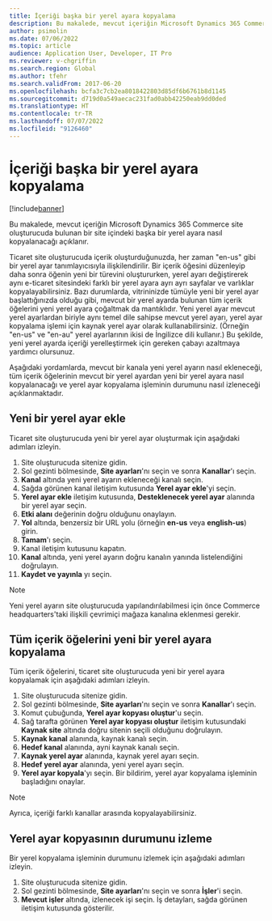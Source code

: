 ```yaml
---
title: İçeriği başka bir yerel ayara kopyalama
description: Bu makalede, mevcut içeriğin Microsoft Dynamics 365 Commerce site oluşturucuda bulunan bir site içindeki başka bir yerel ayara nasıl kopyalanacağı açıklanır.
author: psimolin
ms.date: 07/06/2022
ms.topic: article
audience: Application User, Developer, IT Pro
ms.reviewer: v-chgriffin
ms.search.region: Global
ms.author: tfehr
ms.search.validFrom: 2017-06-20
ms.openlocfilehash: bcfa3c7cb2ea8018422803d85df6b6761b8d1145
ms.sourcegitcommit: d719d0a549aecac231fad0abb42250eab9dd0ded
ms.translationtype: HT
ms.contentlocale: tr-TR
ms.lasthandoff: 07/07/2022
ms.locfileid: "9126460"
---
```

# <a name="copy-content-to-another-locale"></a>İçeriği başka bir yerel ayara kopyalama

[!include[banner](../includes/banner.md)]

Bu makalede, mevcut içeriğin Microsoft Dynamics 365 Commerce site oluşturucuda bulunan bir site içindeki başka bir yerel ayara nasıl kopyalanacağı açıklanır.

Ticaret site oluşturucuda içerik oluşturduğunuzda, her zaman "en-us" gibi bir yerel ayar tanımlayıcısıyla ilişkilendirilir. Bir içerik öğesini düzenleyip daha sonra öğenin yeni bir türevini oluştururken, yerel ayarı değiştirerek aynı e-ticaret sitesindeki farklı bir yerel ayara ayrı ayrı sayfalar ve varlıklar kopyalayabilirsiniz. Bazı durumlarda, vitrininizde tümüyle yeni bir yerel ayar başlattığınızda olduğu gibi, mevcut bir yerel ayarda bulunan tüm içerik öğelerini yeni yerel ayara çoğaltmak da mantıklıdır. Yeni yerel ayar mevcut yerel ayarlardan biriyle aynı temel dile sahipse mevcut yerel ayarı, yerel ayar kopyalama işlemi için kaynak yerel ayar olarak kullanabilirsiniz. (Örneğin "en-us" ve "en-au" yerel ayarlarının ikisi de İngilizce dili kullanır.) Bu şekilde, yeni yerel ayarda içeriği yerelleştirmek için gereken çabayı azaltmaya yardımcı olursunuz.

Aşağıdaki yordamlarda, mevcut bir kanala yeni yerel ayarın nasıl ekleneceği, tüm içerik öğelerinin mevcut bir yerel ayardan yeni bir yerel ayara nasıl kopyalanacağı ve yerel ayar kopyalama işleminin durumunu nasıl izleneceği açıklanmaktadır.

## <a name="add-a-new-locale"></a>Yeni bir yerel ayar ekle

Ticaret site oluşturucuda yeni bir yerel ayar oluşturmak için aşağıdaki adımları izleyin.

1. Site oluşturucuda sitenize gidin.
1. Sol gezinti bölmesinde, **Site ayarları**'nı seçin ve sonra **Kanallar**'ı seçin.
1. **Kanal** altında yeni yerel ayarın ekleneceği kanalı seçin.
1. Sağda görünen kanal iletişim kutusunda **Yerel ayar ekle**'yi seçin.
1. **Yerel ayar ekle** iletişim kutusunda, **Desteklenecek yerel ayar** alanında bir yerel ayar seçin.
1. **Etki alanı** değerinin doğru olduğunu onaylayın.
1. **Yol** altında, benzersiz bir URL yolu (örneğin **en-us** veya **english-us**) girin.
1. **Tamam**'ı seçin.
1. Kanal iletişim kutusunu kapatın.
1. **Kanal** altında, yeni yerel ayarın doğru kanalın yanında listelendiğini doğrulayın.
1. **Kaydet ve yayınla** yı seçin.

> [!NOTE]
> Yeni yerel ayarın site oluşturucuda yapılandırılabilmesi için önce Commerce headquarters'taki ilişkili çevrimiçi mağaza kanalına eklenmesi gerekir.

## <a name="copy-all-content-items-to-a-new-locale"></a>Tüm içerik öğelerini yeni bir yerel ayara kopyalama

Tüm içerik öğelerini, ticaret site oluşturucuda yeni bir yerel ayara kopyalamak için aşağıdaki adımları izleyin.

1. Site oluşturucuda sitenize gidin.
1. Sol gezinti bölmesinde, **Site ayarları**'nı seçin ve sonra **Kanallar**'ı seçin.
1. Komut çubuğunda, **Yerel ayar kopyası oluştur**'u seçin.
1. Sağ tarafta görünen **Yerel ayar kopyası oluştur** iletişim kutusundaki **Kaynak site** altında doğru sitenin seçili olduğunu doğrulayın.
1. **Kaynak kanal** alanında, kaynak kanalı seçin.
1. **Hedef kanal** alanında, ayni kaynak kanalı seçin.
1. **Kaynak yerel ayar** alanında, kaynak yerel ayarı seçin.
1. **Hedef yerel ayar** alanında, yeni yerel ayarı seçin.
1. **Yerel ayar kopyala**'yı seçin. Bir bildirim, yerel ayar kopyalama işleminin başladığını onaylar.

> [!NOTE]
> Ayrıca, içeriği farklı kanallar arasında kopyalayabilirsiniz.

## <a name="monitor-the-status-of-the-locale-copy"></a>Yerel ayar kopyasının durumunu izleme

Bir yerel kopyalama işleminin durumunu izlemek için aşağıdaki adımları izleyin.

1. Site oluşturucuda sitenize gidin.
1. Sol gezinti bölmesinde, **Site ayarları**'nı seçin ve sonra **İşler**'i seçin.
1. **Mevcut işler** altında, izlenecek işi seçin. İş detayları, sağda görünen iletişim kutusunda gösterilir.
